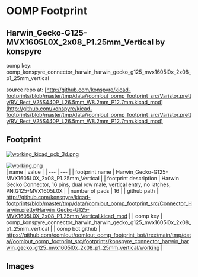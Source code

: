 # OOMP Footprint  
## Harwin_Gecko-G125-MVX1605L0X_2x08_P1.25mm_Vertical  by konspyre  
  
oomp key: oomp_konspyre_connector_harwin_harwin_gecko_g125_mvx1605l0x_2x08_p1_25mm_vertical  
  
source repo at: [http://github.com/konspyre/kicad-footprints/blob/master/tmp/data//oomlout_oomp_footprint_src/Varistor.pretty/RV_Rect_V25S440P_L26.5mm_W8.2mm_P12.7mm.kicad_mod](http://github.com/konspyre/kicad-footprints/blob/master/tmp/data//oomlout_oomp_footprint_src/Varistor.pretty/RV_Rect_V25S440P_L26.5mm_W8.2mm_P12.7mm.kicad_mod)  
## Footprint  
  
[![working_kicad_pcb_3d.png](working_kicad_pcb_3d_600.png)](working_kicad_pcb_3d.png)  
  
[![working.png](working_600.png)](working.png)  
| name | value | 
| --- | --- | 
| footprint name | Harwin_Gecko-G125-MVX1605L0X_2x08_P1.25mm_Vertical | 
| footprint description | Harwin Gecko Connector, 16 pins, dual row male, vertical entry, no latches, PN:G125-MVX1605L0X | 
| number of pads | 16 | 
| github path | http://github.com/konspyre/kicad-footprints/blob/master/tmp/data//oomlout_oomp_footprint_src/Connector_Harwin.pretty/Harwin_Gecko-G125-MVX1605L0X_2x08_P1.25mm_Vertical.kicad_mod | 
| oomp key | oomp_konspyre_connector_harwin_harwin_gecko_g125_mvx1605l0x_2x08_p1_25mm_vertical | 
| oomp bot github | https://github.com/oomlout/oomlout_oomp_footprint_bot/tree/main/tmp/data//oomlout_oomp_footprint_src/footprints/konspyre_connector_harwin_harwin_gecko_g125_mvx1605l0x_2x08_p1_25mm_vertical/working | 
## Images  
